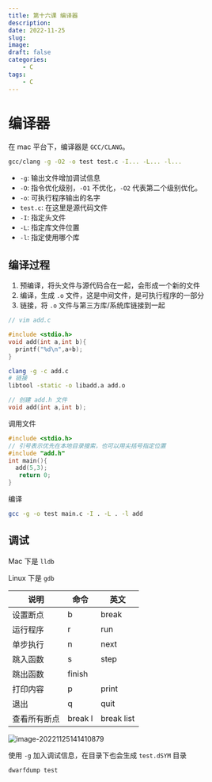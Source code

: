 ```yaml
---
title: 第十六课 编译器
description: 
date: 2022-11-25
slug: 
image: 
draft: false
categories:
    - C
tags:
    - C
---
```


# 编译器

在 mac 平台下，编译器是 `GCC/CLANG`。

```bash
gcc/clang -g -O2 -o test test.c -I... -L... -l...
```

+ `-g`: 输出文件增加调试信息
+ `-O`: 指令优化级别，`-O1` 不优化，`-O2` 代表第二个级别优化。
+ `-o`: 可执行程序输出的名字
+ `test.c`: 在这里是源代码文件
+ `-I`: 指定头文件
+ `-L`: 指定库文件位置
+ `-l`: 指定使用哪个库

## 编译过程

1. 预编译，将头文件与源代码合在一起，会形成一个新的文件
2. 编译，生成 `.o` 文件，这是中间文件，是可执行程序的一部分
3. 链接，将 `.o` 文件与第三方库/系统库链接到一起

```c
// vim add.c

#include <stdio.h>
void add(int a,int b){
  printf("%d\n",a+b);
}
```

```bash
clang -g -c add.c
# 链接
libtool -static -o libadd.a add.o
```

```h
// 创建 add.h 文件
void add(int a,int b);
```

调用文件

```c
#include <stdio.h>
// 引号表示优先在本地目录搜索，也可以用尖括号指定位置
#include "add.h"
int main(){
  add(5,3);
   return 0;
}
```

编译

```bash
gcc -g -o test main.c -I . -L . -l add
```

## 调试

Mac 下是 `lldb`

Linux 下是 `gdb`

| 说明         | 命令    | 英文       |
| ------------ | ------- | ---------- |
| 设置断点     | b       | break      |
| 运行程序     | r       | run        |
| 单步执行     | n       | next       |
| 跳入函数     | s       | step       |
| 跳出函数     | finish  |            |
| 打印内容     | p       | print      |
| 退出         | q       | quit       |
| 查看所有断点 | break l | break list |

![image-20221125141410879](http://img.golang.space/img-1669356851051.png)

使用 `-g` 加入调试信息，在目录下也会生成 `test.dSYM` 目录

```bash
dwarfdump test
```


